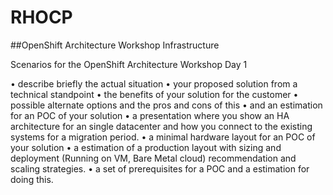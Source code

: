 # RHOCP

##OpenShift Architecture Workshop Infrastructure
              
Scenarios for the OpenShift Architecture Workshop Day 1

• describe briefly the actual situation
• your proposed solution from a technical standpoint
• the benefits of your solution for the customer
• possible alternate options and the pros and cons of this
• and an estimation for an POC of your solution
•  a presentation where you show an HA architecture for an single datacenter and how you connect to the existing systems for a migration period.
• a minimal hardware layout for an POC of your solution
• a estimation of a production layout with sizing and deployment (Running on VM, Bare Metal cloud) recommendation and scaling strategies.
• a set of prerequisites for a POC and a estimation for doing this.


